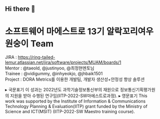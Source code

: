 ## Hi there 👋

# 소프트웨어 마에스트로 13기 알락꼬리여우원숭이 Team<br>
JIRA : https://ring-tailed-lemur.atlassian.net/jira/software/projects/MUAM/boards/1<br>
Mentor : @taeold, @justinyoo, @최정현멘토님<br>
Trainee : @vidigummy, @inhyeokjo, @jhbaik1501<br>
Project : DORA Metrics를 이용한 개발팀, 개발자 생산성+안정성 향상 솔루션<br>


▸ 국문표기
이 성과는 2022년도 과학기술정보통신부의 재원으로 정보통신기획평가원의 지원을 받아 수행된 연구임(IITP-2022-SW마에스트로과정).
▸ 영문표기
This work was supported by the Institute of Information & Communications Technology Planning & Evaluation(IITP) grant funded by the Ministry of Science and ICT(MSIT) (IITP-2022-SW Maestro training course).
